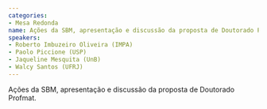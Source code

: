 ```yaml
---
categories:
- Mesa Redonda
name: Ações da SBM, apresentação e discussão da proposta de Doutorado Profmat
speakers:
- Roberto Imbuzeiro Oliveira (IMPA)
- Paolo Piccione (USP)
- Jaqueline Mesquita (UnB)
- Walcy Santos (UFRJ)
---
```


Ações da SBM, apresentação e discussão da proposta de Doutorado Profmat.